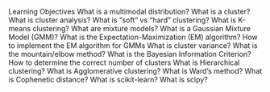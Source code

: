 Learning Objectives
What is a multimodal distribution?
What is a cluster?
What is cluster analysis?
What is “soft” vs “hard” clustering?
What is K-means clustering?
What are mixture models?
What is a Gaussian Mixture Model (GMM)?
What is the Expectation-Maximization (EM) algorithm?
How to implement the EM algorithm for GMMs
What is cluster variance?
What is the mountain/elbow method?
What is the Bayesian Information Criterion?
How to determine the correct number of clusters
What is Hierarchical clustering?
What is Agglomerative clustering?
What is Ward’s method?
What is Cophenetic distance?
What is scikit-learn?
What is scipy?
